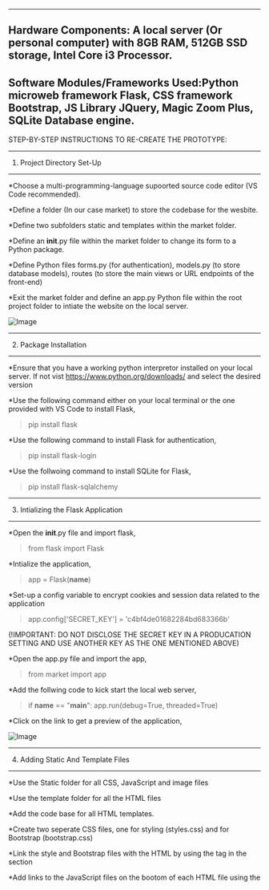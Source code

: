-------------------------------------------------------------------------------------------------------------------------------------------------------
Hardware Components: A local server (Or personal computer) with 8GB RAM, 512GB SSD storage, Intel Core i3 Processor.
-------------------------------------------------------------------------------------------------------------------------------------------------------
Software Modules/Frameworks Used:Python microweb framework Flask, CSS framework Bootstrap, JS Library JQuery, Magic Zoom Plus, SQLite Database engine.
--------------------------------------------------------------------------------------------------------------------------------------------------------




STEP-BY-STEP INSTRUCTIONS TO RE-CREATE THE PROTOTYPE:

--------------------------------------------------------------------------------------------------------------------------------------------------------------
1. Project Directory Set-Up
---------------------------------------------------------------------------------------------------------------------------------------------------------------
*Choose a multi-programming-language supoorted source code editor (VS Code recommended).

*Define a folder (In our case market) to store the codebase for the wesbite.

*Define two subfolders static and templates within the market folder.

*Define an __init__.py file within the market folder to change its form to a Python package.

*Define Python files forms.py (for authentication), models.py (to store database models), routes (to store the main views or URL endpoints of the front-end)

*Exit the market folder and define an app.py Python file within the root project folder to intiate the website on the local server.

![Image](https://user-images.githubusercontent.com/102164507/177009387-c1d5757a-294d-4071-9894-083909e886fc.PNG)


---------------------------------------------------------------------------------------------------------------------------------------------------------------
2. Package Installation
---------------------------------------------------------------------------------------------------------------------------------------------------------------
*Ensure that you have a working python interpretor installed on your local server. If not vist https://www.python.org/downloads/ and select the desired version

*Use the following command either on your local terminal or the one provided with VS Code to install Flask,
>pip install flask

*Use the following command to install Flask for authentication,
>pip install flask-login

*Use the follwoing command to install SQLite for Flask,
>pip install flask-sqlalchemy

---------------------------------------------------------------------------------------------------------------------------------------------------------------
3. Intializing the Flask Application
---------------------------------------------------------------------------------------------------------------------------------------------------------------
*Open the __init__.py file and import flask,
>from flask import Flask

*Intialize the application,
>app = Flask(__name__)

*Set-up a config variable to encrypt cookies and session data related to the application
>app.config['SECRET_KEY'] = 'c4bf4de01682284bd683366b' 

(!IMPORTANT: DO NOT DISCLOSE THE SECRET KEY IN A PRODUCATION SETTING AND USE ANOTHER KEY AS THE ONE MENTIONED ABOVE)

*Open the app.py file and import the app,
>from market import app

*Add the follwing code to kick start the local web server,

>if __name__ == "__main__":
>    app.run(debug=True, threaded=True)

*Click on the link to get a preview of the application,

![Image](https://user-images.githubusercontent.com/102164507/177009301-22d02cf2-1792-4f59-b695-7f13ae83e5ff.PNG)

--------------------------------------------------------------------------------------------------------------------------------------------------------------

4. Adding Static And Template Files

--------------------------------------------------------------------------------------------------------------------------------------------------------------

*Use the Static folder for all CSS, JavaScript and image files

*Use the template folder for all the HTML files

*Add the code base for all HTML templates. 

*Create two seperate CSS files, one for styling (styles.css) and for Bootstrap (bootstrap.css)

*Link the style and Bootstrap files with the HTML by using the <link/> tag in the <head> section

*Add links to the JavaScript files on the bootom of each HTML file using the <script> tag

![Image](https://user-images.githubusercontent.com/102164507/177031227-6e8879de-90a9-4064-bd39-ff2abd5cef4d.PNG)

--------------------------------------------------------------------------------------------------------------------------------------------------------------

5. Route Definition

--------------------------------------------------------------------------------------------------------------------------------------------------------------

*Routes include all the various pages that a user potentially visit

*Go to the routes.py file

*Use the annotaion @app.route('/[URL OF ENDPOINT]') and define a function under the annotation. Pass the render_tempate function to read html files.

>@@app.route('/[URL OF ENDPOINT]') 
>def NAME_OF_THE_FUNCTION():
>    return render_tempate('[HTML FILE NAME]')  

![Image](https://user-images.githubusercontent.com/102164507/177010920-ee8d0857-c605-4076-ba1e-6e497a73eaf1.PNG
)

*Move back to the __init__.py file and import the defined routes

>from market import routes

--------------------------------------------------------------------------------------------------------------------------------------------------------------

6. Database Set-Up

--------------------------------------------------------------------------------------------------------------------------------------------------------------

*Move to the __init__.py and import sqlalchemy from Flask

>from flask_sqlalchemy import SQLAlchemy 

*Now move back to the models.py file and import the database object from the market file

>from market import db

*Now import the custom UserMixin class with the properties for user login

>from flask_login import UserMixin

*Create a class that inherits both the database object and usermixin for different object (This is for the users)

>class Users(db.Model,UserMixin):
>   User_id = db.Column(db.Integer, primary_key=True)
>   User_name = db.Column(db.String(30), unique=True, nullable=False)
>   User_Email = db.Column(db.String(40), nullable=False)
>   User_pass = db.Column(db.String(40), nullable=False)
>   User_cart = db.relationship('Cart', backref='users', lazy = True)
>   User_Orders = db.relationship('Orders', backref='users',lazy = True)

*Now do the same for products, carts, cart items, orders, order details and payment

!IMPOTRANT: THE USERMIXIN INHERITENCE IS ONLY FOR THE USER OBJECT

